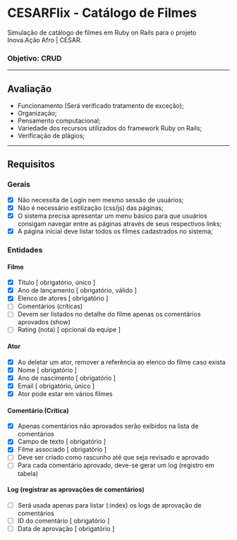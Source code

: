 # CESARFlix - Catálogo de Filmes
Simulação de catálogo de filmes em Ruby on Rails para o projeto Inova.Ação Afro | CESAR.
### Objetivo: CRUD
------
## Avaliação
- Funcionamento (Será verificado tratamento de exceção);
- Organização;
- Pensamento computacional;
- Variedade dos recursos utilizados do framework Ruby on Rails;
- Verificação de plágios;
---
## Requisitos
### Gerais
- [x] Não necessita de Login nem mesmo sessão de
usuários;
- [x] Não é necessário estilização (css/js) das páginas;
- [x] O sistema precisa apresentar um menu básico para que usuários consigam navegar entre as páginas através de seus respectivos links;
- [x] A página inicial deve listar todos os filmes cadastrados no sistema;
### Entidades
#### Filme
- [x] Título [ obrigatório, único ]
- [x] Ano de lançamento [ obrigatório, válido ]
- [x] Elenco de atores [ obrigatório ]
- [ ] Comentários (críticas)
- [ ] Devem ser listados no detalhe do filme apenas os comentários aprovados (show)
- [ ] Rating (nota) [ opcional da equipe ]

#### Ator
- [x] Ao deletar um ator, remover a referência ao elenco do filme caso exista
- [x] Nome [ obrigatório ]
- [x] Ano de nascimento [ obrigatório ]
- [x] Email [ obrigatório, único ]
- [x] Ator pode estar em vários filmes

#### Comentário (Crítica)
- [x] Apenas comentários não aprovados serão exibidos na lista de comentários
- [x] Campo de texto [ obrigatório ]
- [x] Filme associado [ obrigatório ]
- [ ] Deve ser criado como rascunho até que seja revisado e aprovado
- [ ] Para cada comentário aprovado, deve-se gerar um log (registro em tabela)

#### Log (registrar as aprovações de comentários)
- [ ] Será usada apenas para listar (:index) os logs de aprovação de comentários
- [ ] ID do comentário [ obrigatório ]
- [ ] Data de aprovação [ obrigatório ]